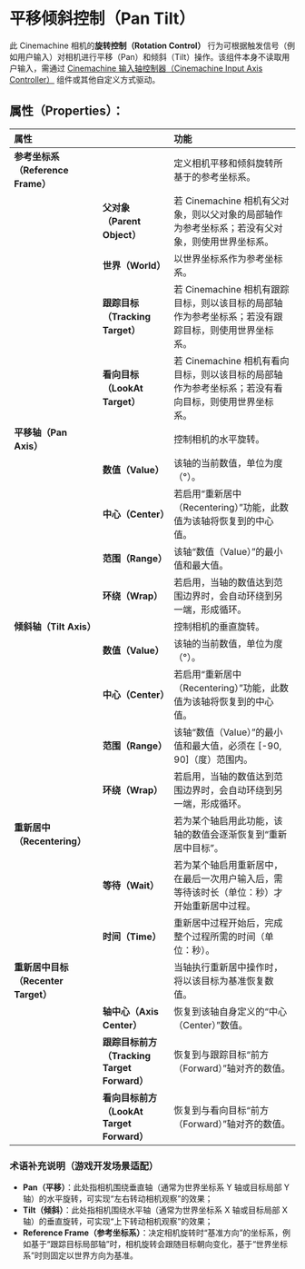 # 平移倾斜控制（Pan Tilt）

此 Cinemachine 相机的**旋转控制（Rotation Control）** 行为可根据触发信号（例如用户输入）对相机进行平移（Pan）和倾斜（Tilt）操作。该组件本身不读取用户输入，需通过 [Cinemachine 输入轴控制器（Cinemachine Input Axis Controller）](CinemachineInputAxisController.md) 组件或其他自定义方式驱动。


## 属性（Properties）：

| **属性** || **功能** |
|:---|:---|:---|
| **参考坐标系（Reference Frame）** || 定义相机平移和倾斜旋转所基于的参考坐标系。 |
| | **父对象（Parent Object）** | 若 Cinemachine 相机有父对象，则以父对象的局部轴作为参考坐标系；若没有父对象，则使用世界坐标系。 |
| | **世界（World）** | 以世界坐标系作为参考坐标系。 |
| | **跟踪目标（Tracking Target）** | 若 Cinemachine 相机有跟踪目标，则以该目标的局部轴作为参考坐标系；若没有跟踪目标，则使用世界坐标系。 |
| | **看向目标（LookAt Target）** | 若 Cinemachine 相机有看向目标，则以该目标的局部轴作为参考坐标系；若没有看向目标，则使用世界坐标系。 |
| **平移轴（Pan Axis）** || 控制相机的水平旋转。 |
| | **数值（Value）** | 该轴的当前数值，单位为度（°）。 |
| | **中心（Center）** | 若启用“重新居中（Recentering）”功能，此数值为该轴将恢复到的中心值。 |
| | **范围（Range）** | 该轴“数值（Value）”的最小值和最大值。 |
| | **环绕（Wrap）** | 若启用，当轴的数值达到范围边界时，会自动环绕到另一端，形成循环。 |
| **倾斜轴（Tilt Axis）** || 控制相机的垂直旋转。 |
| | **数值（Value）** | 该轴的当前数值，单位为度（°）。 |
| | **中心（Center）** | 若启用“重新居中（Recentering）”功能，此数值为该轴将恢复到的中心值。 |
| | **范围（Range）** | 该轴“数值（Value）”的最小值和最大值，必须在 [-90, 90]（度）范围内。 |
| | **环绕（Wrap）** | 若启用，当轴的数值达到范围边界时，会自动环绕到另一端，形成循环。 |
| **重新居中（Recentering）** | | 若为某个轴启用此功能，该轴的数值会逐渐恢复到“重新居中目标”。 |
|  | **等待（Wait）** | 若为某个轴启用重新居中，在最后一次用户输入后，需等待该时长（单位：秒）才开始重新居中过程。 |
|  | **时间（Time）** | 重新居中过程开始后，完成整个过程所需的时间（单位：秒）。 |
| **重新居中目标（Recenter Target）** || 当轴执行重新居中操作时，将以该目标为基准恢复数值。 |
| | **轴中心（Axis Center）** | 恢复到该轴自身定义的“中心（Center）”数值。 |
| | **跟踪目标前方（Tracking Target Forward）** | 恢复到与跟踪目标“前方（Forward）”轴对齐的数值。 |
| | **看向目标前方（LookAt Target Forward）** | 恢复到与看向目标“前方（Forward）”轴对齐的数值。 |


### 术语补充说明（游戏开发场景适配）
- **Pan（平移）**：此处指相机围绕垂直轴（通常为世界坐标系 Y 轴或目标局部 Y 轴）的水平旋转，可实现“左右转动相机观察”的效果；
- **Tilt（倾斜）**：此处指相机围绕水平轴（通常为世界坐标系 X 轴或目标局部 X 轴）的垂直旋转，可实现“上下转动相机观察”的效果；
- **Reference Frame（参考坐标系）**：决定相机旋转时“基准方向”的坐标系，例如基于“跟踪目标局部轴”时，相机旋转会跟随目标朝向变化，基于“世界坐标系”时则固定以世界方向为基准。